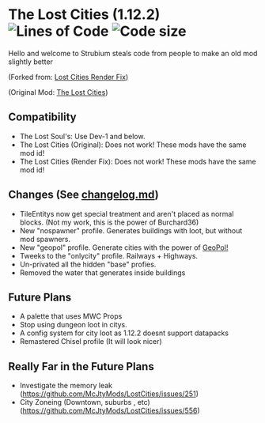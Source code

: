 # The Lost Cities (1.12.2)  <img src="https://tokei.rs/b1/github/strubium/LostCities-1.12.2-?category=code" alt="Lines of Code"/> <img src="https://img.shields.io/github/languages/code-size/strubium/LostCities-1.12.2-.svg" alt="Code size"/>

Hello and welcome to Strubium steals code from people to make an old mod slightly better 

(Forked from: [Lost Cities Render Fix](https://github.com/Burchard36/LostCities-RenderFix))

(Original Mod: [The Lost Cities](https://github.com/McJtyMods/LostCities))

## Compatibility 
* The Lost Soul's: Use Dev-1 and below.
* The Lost Cities (Original): Does not work! These mods have the same mod id!
* The Lost Cities (Render Fix): Does not work! These mods have the same mod id!

## Changes (See [changelog.md](changelog.md))
* TileEntitys now get special treatment and aren't placed as normal blocks. (Not my work, this is the power of Burchard36) 
* New "nospawner" profile. Generates buildings with loot, but without mod spawners.
* New "geopol" profile. Generate cities with the power of [GeoPol!](https://github.com/markgyoni/geopol)
* Tweeks to the "onlycity" profile. Railways + Highways.
* Un-privated all the hidden "base" profies.
* Removed the water that generates inside buildings  

## Future Plans
* A palette that uses MWC Props
* Stop using dungeon loot in citys.
* A config system for city loot as 1.12.2 doesnt support datapacks   
* Remastered Chisel profile (It will look nicer)

## Really Far in the Future Plans
* Investigate the memory leak (https://github.com/McJtyMods/LostCities/issues/251)
* City Zoneing (Downtown, suburbs , etc) (https://github.com/McJtyMods/LostCities/issues/556)

